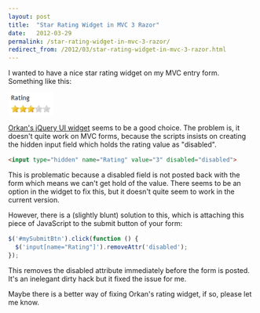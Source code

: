 ```yaml
---
layout: post
title:  "Star Rating Widget in MVC 3 Razor"
date:   2012-03-29
permalink: /star-rating-widget-in-mvc-3-razor/
redirect_from: /2012/03/star-rating-widget-in-mvc-3-razor.html
---
```

I wanted to have a nice star rating widget on my MVC entry form. Something like this:

![Rating.png](/assets/images/Rating.png)

[Orkan's jQuery UI widget](http://orkans-tmp.22web.net/star_rating/) seems to be a good choice. The problem is, it doesn't quite work on MVC forms, because the scripts insists on creating the hidden input field which holds the rating value as "disabled".
```html
<input type="hidden" name="Rating" value="3" disabled="disabled">
```
This is problematic because a disabled field is not posted back with the form which means we can't get hold of the value. There seems to be an option in the widget to fix this, but it doesn't quite seem to work in the current version.

However, there is a (slightly blunt) solution to this, which is attaching this piece of JavaScript to the submit button of your form:
```javascript
$('#mySubmitBtn').click(function () {
  $('input[name="Rating"]').removeAttr('disabled');
});
```
This removes the disabled attribute immediately before the form is posted. It's an inelegant dirty hack but it fixed the issue for me.

Maybe there is a better way of fixing Orkan's rating widget, if so, please let me know.
